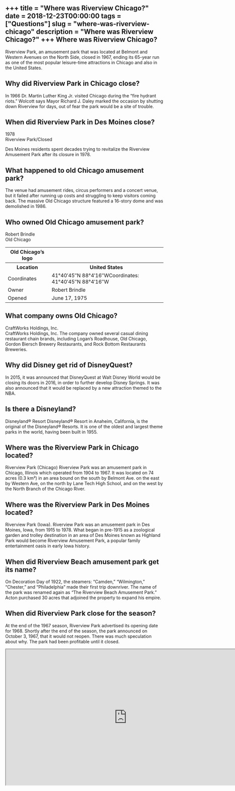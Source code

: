 +++
title = "Where was Riverview Chicago?"
date = 2018-12-23T00:00:00
tags = ["Questions"]
slug = "where-was-riverview-chicago"
description = "Where was Riverview Chicago?"
+++
Where was Riverview Chicago?
----------------------------

Riverview Park, an amusement park that was located at Belmont and Western Avenues on the North Side, closed in 1967, ending its 65-year run as one of the most popular leisure-time attractions in Chicago and also in the United States.

Why did Riverview Park in Chicago close?
----------------------------------------

In 1966 Dr. Martin Luther King Jr. visited Chicago during the “fire hydrant riots.” Wolcott says Mayor Richard J. Daley marked the occasion by shutting down Riverview for days, out of fear the park would be a site of trouble.

When did Riverview Park in Des Moines close?
--------------------------------------------

1978  
Riverview Park/Closed

Des Moines residents spent decades trying to revitalize the Riverview Amusement Park after its closure in 1978.

What happened to old Chicago amusement park?
--------------------------------------------

The venue had amusement rides, circus performers and a concert venue, but it failed after running up costs and struggling to keep visitors coming back. The massive Old Chicago structure featured a 16-story dome and was demolished in 1986.

Who owned Old Chicago amusement park?
-------------------------------------

Robert Brindle  
Old Chicago

<table><tr><th>Old Chicago’s logo</th></tr><tr><th>Location</th><th>United States</th></tr><tr><td>Coordinates</td><td>41°40′45″N 88°4′16″WCoordinates: 41°40′45″N 88°4′16″W</td></tr><tr><td>Owner</td><td>Robert Brindle</td></tr><tr><td>Opened</td><td>June 17, 1975</td></tr></table>

What company owns Old Chicago?
------------------------------

CraftWorks Holdings, Inc.  
CraftWorks Holdings, Inc. The company owned several casual dining restaurant chain brands, including Logan’s Roadhouse, Old Chicago, Gordon Biersch Brewery Restaurants, and Rock Bottom Restaurants Breweries.

Why did Disney get rid of DisneyQuest?
--------------------------------------

In 2015, it was announced that DisneyQuest at Walt Disney World would be closing its doors in 2016, in order to further develop Disney Springs. It was also announced that it would be replaced by a new attraction themed to the NBA.

Is there a Disneyland?
----------------------

Disneyland® Resort Disneyland® Resort in Anaheim, California, is the original of the Disneyland® Resorts. It is one of the oldest and largest theme parks in the world, having been built in 1955.

Where was the Riverview Park in Chicago located?
------------------------------------------------

Riverview Park (Chicago) Riverview Park was an amusement park in Chicago, Illinois which operated from 1904 to 1967. It was located on 74 acres (0.3 km²) in an area bound on the south by Belmont Ave. on the east by Western Ave, on the north by Lane Tech High School, and on the west by the North Branch of the Chicago River.

Where was the Riverview Park in Des Moines located?
---------------------------------------------------

Riverview Park (Iowa). Riverview Park was an amusement park in Des Moines, Iowa, from 1915 to 1978. What began in pre-1915 as a zoological garden and trolley destination in an area of Des Moines known as Highland Park would become Riverview Amusement Park, a popular family entertainment oasis in early Iowa history.

When did Riverview Beach amusement park get its name?
-----------------------------------------------------

On Decoration Day of 1922, the steamers: “Camden,” “Wilmington,” “Chester,” and “Philadelphia” made their first trip downriver. The name of the park was renamed again as “The Riverview Beach Amusement Park.” Acton purchased 30 acres that adjoined the property to expand his empire.

When did Riverview Park close for the season?
---------------------------------------------

At the end of the 1967 season, Riverview Park advertised its opening date for 1968. Shortly after the end of the season, the park announced on October 3, 1967, that it would not reopen. There was much speculation about why. The park had been profitable until it closed.

<iframe allow="accelerometer; autoplay; clipboard-write; encrypted-media; gyroscope; picture-in-picture" allowfullscreen="" class="__youtube_prefs__  epyt-is-override  no-lazyload" data-no-lazy="1" data-origheight="433" data-origwidth="770" data-skipgform_ajax_framebjll="" height="433" id="_ytid_84935" loading="lazy" src="https://www.youtube.com/embed/bVbC3KDWuOY?enablejsapi=1&autoplay=0&cc_load_policy=0&cc_lang_pref=&iv_load_policy=1&loop=0&modestbranding=0&rel=1&fs=1&playsinline=0&autohide=2&theme=dark&color=red&controls=1&" title="YouTube player" width="770"></iframe>
